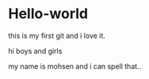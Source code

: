 # Hello-world
this is my first git and i love it.

hi boys and girls

my name is mohsen and i can spell that..
